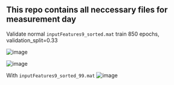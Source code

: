 ## This repo contains all neccessary files for measurement day

Validate normal `inputFeatures9_sorted.mat` train 850 epochs, validation_split=0.33

![image](https://user-images.githubusercontent.com/65078173/202298916-7f45e0b0-b02e-490a-b47b-6e27bafe1622.png)

![image](https://user-images.githubusercontent.com/65078173/202299124-a9bbe296-4968-4991-8312-ad09baf0c4a9.png)

With `inputFeatures9_sorted_99.mat`
![image](https://user-images.githubusercontent.com/65078173/202307069-39a866a8-5020-4df0-9e01-ddc4371a9541.png)
